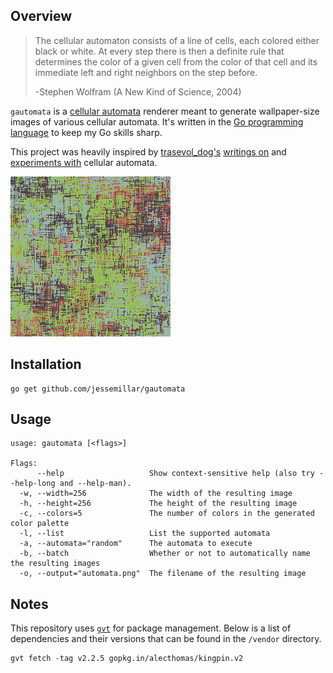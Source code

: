 ## Overview
> The cellular automaton consists of a line of cells, each colored either black or white. At every step there is then a definite rule that determines the color of a given cell from the color of that cell and its immediate left and right neighbors on the step before.
>
> -Stephen Wolfram (A New Kind of Science, 2004)

`gautomata` is a [cellular automata](https://en.wikipedia.org/wiki/Cellular_automaton) renderer meant to generate wallpaper-size images of various cellular automata. It's written in the [Go programming language](https://golang.org/) to keep my Go skills sharp.

This project was heavily inspired by [trasevol_dog's](https://twitter.com/TRASEVOL_DOG) [writings on](https://trasevol.dog/2017/03/14/doodle-insights-8-cellular-automata-aka-black-magic/) and [experiments with](https://www.lexaloffle.com/bbs/?tid=28308) cellular automata.

![Sample](https://github.com/jessemillar/gautomata/raw/master/automata.png)

## Installation
```
go get github.com/jessemillar/gautomata
```

## Usage
```
usage: gautomata [<flags>]

Flags:
      --help                   Show context-sensitive help (also try --help-long and --help-man).
  -w, --width=256              The width of the resulting image
  -h, --height=256             The height of the resulting image
  -c, --colors=5               The number of colors in the generated color palette
  -l, --list                   List the supported automata
  -a, --automata="random"      The automata to execute
  -b, --batch                  Whether or not to automatically name the resulting images
  -o, --output="automata.png"  The filename of the resulting image
```

## Notes
This repository uses [`gvt`](https://github.com/FiloSottile/gvt) for package management. Below is a list of dependencies and their versions that can be found in the `/vendor` directory.
```
gvt fetch -tag v2.2.5 gopkg.in/alecthomas/kingpin.v2
```
